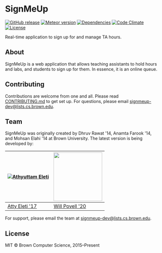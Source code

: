 # SignMeUp

[![GitHub release](https://img.shields.io/github/release/signmeup/signmeup.svg)](https://github.com/signmeup/signmeup/releases/latest)
[![Meteor version](https://img.shields.io/badge/meteor-1.6.0.1-brightgreen.svg)](https://meteor.com)
[![Dependencies](https://img.shields.io/david/signmeup/signmeup.svg)](https://david-dm.org/signmeup/signmeup)
[![Code Climate](https://img.shields.io/codeclimate/github/signmeup/signmeup.svg)](https://codeclimate.com/github/signmeup/signmeup)
[![License](https://img.shields.io/github/license/signmeup/signmeup.svg)](https://github.com/signmeup/signmeup/blob/master/LICENSE)

Real-time application to sign up for and manage TA hours.

## About

SignMeUp is a web application that allows teaching assistants to hold hours and
labs, and students to sign up for them. In essence, it is an online queue.

## Contributing

Contributions are welcome from one and all. Please read [CONTRIBUTING.md](.github/CONTRIBUTING.md)
to get set up. For questions, please email signmeup-dev@lists.cs.brown.edu.

## Team

SignMeUp was originally created by Dhruv Rawat '14, Anamta Farook '14, and
Mohsan Elahi '14 at Brown University. The latest version is being developed by:

| [![Athyuttam Eleti](https://avatars1.githubusercontent.com/u/1485350?v=3&s=160)](http://athyuttamre.com) |<a href="http://wpovell.net"><img width=160 height=160 src="http://wpovell.net/imgs/portrait.jpg"></a> |
|----------|----------|
| [Atty Eleti '17](http://athyuttamre.com) | [Will Povell '20](http://wpovell.net) |

For support, please email the team at signmeup-dev@lists.cs.brown.edu.

## License

MIT &copy; Brown Computer Science, 2015–Present
